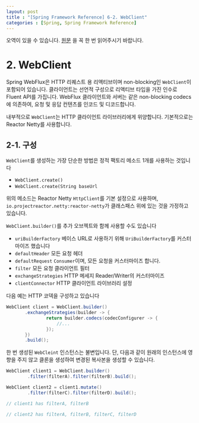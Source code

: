 ```yaml
---
layout: post
title : "[Spring Framework Reference] 6-2. WebClient"
categories : [Spring, Spring Framework Reference]
---
```


오역이 있을 수 있습니다. [원문](https://docs.spring.io/spring-framework/docs/current/reference/html/web-reactive.html#webflux-client) 을 꼭 한 번 읽어주시기 바랍니다.


# 2. WebClient
Spring WebFlux은 HTTP 리퀘스트 용 리액티브이며 non-blocking인 
`WebClient`이 포함되어 있습니다. 클라이언트는 선언적 구성으로 리액티브 타입을 가진 인수로 Fluent API를 가집니다. 
WebFlux 클라이언트와 서버는 같은 non-blocking codecs에 의존하여, 요청 및 응답 컨텐츠를 인코드 및 디코드합니다. 

내부적으로 `WebClient`는 HTTP 클라이언트 라이브러리에게 위양합니다. 기본적으로는 Reactor Netty를 사용합니다.
## 2-1. 구성
`WebClient`를 생성하는 가장 단순한 방법은 정적 팩토리 메소드 1개를 사용하는 것입니다
 - `WebClient.create()`
 - `WebClient.create(String baseUrl`
 
 위의 메소드는 Reactor Netty `HttpClient`를 기본 설정으로 사용하며, `io.projectreactor.netty:reactor-netty`가 
 클래스패스 위에 있는 것을 가정하고 있습니다.
 
 `WebClient.builder()`를 추가 오브젝트와 함께 사용할 수도 있습니다
 - `uriBuilderFactory` 베이스 URL로 사용하기 위해 `UriBuilderFactory`를 커스터마이즈 했습니다
 - `defaultHeader` 모든 요청 헤더
 - `defaultRequest` `Consumer`이며, 모든 요청을 커스터마이즈 합니다.
 - `filter` 모든 요청 클라이언트 필터
 - `exchangeStrategies` HTTP 메세지 Reader/Writer의 커스터마이즈
 - `clientConnector` HTTP 클라이언트 라이브러리 설정
 
 다음 예는 HTTP 코덱을 구성하고 있습니다
 ```java
WebClient client = WebClient.builder()
        .exchangeStrategies(builder -> {
                return builder.codecs(codecConfigurer -> {
                    //...
                });
        })
        .build();
```

한 번 생성된 `WebCleint` 인스턴스는 불변입니다. 단, 다음과 같이 원래의 인스턴스에 영향을 주지 않고 
클론을 생성하여 변경된 복사본을 생성할 수 있습니다.
```java
WebClient client1 = WebClient.builder()
        .filter(filterA).filter(filterB).build();

WebClient client2 = client1.mutate()
        .filter(filterC).filter(filterD).build();

// client1 has filterA, filterB

// client2 has filterA, filterB, filterC, filterD
```
